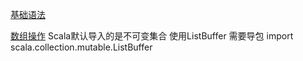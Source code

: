 [基础语法](https://github.com/wjn0918/Study/blob/master/%E7%BC%96%E7%A8%8B%E8%AF%AD%E8%A8%80/Scala/note/%E5%9F%BA%E7%A1%80%E8%AF%AD%E6%B3%95.md)

[数组操作](https://github.com/wjn0918/Study/blob/master/%E7%BC%96%E7%A8%8B%E8%AF%AD%E8%A8%80/Scala/note/数组操作.md)
Scala默认导入的是不可变集合
使用ListBuffer 需要导包
import scala.collection.mutable.ListBuffer